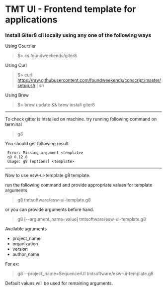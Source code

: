 # TMT UI - Frontend template for applications

### Install Giter8 cli locally using any one of the following ways
Using Coursier 
> $> cs foundweekends/giter8 

Using Curl 
> $> curl https://raw.githubusercontent.com/foundweekends/conscript/master/setup.sh | sh

Using Brew 
> $> brew update && brew install giter8 

____
To check gitter is installed on machine. try running following command on terminal  
> g8

You should get following result 
```
 Error: Missing argument <template>
 g8 0.12.0
 Usage: g8 [options] <template>
 ```
____
Now to use esw-ui-template g8 template.

run the following command and provide appropriate values for template arguments
> g8 tmtsoftware/esw-ui-template.g8 

or you can provide arguments before hand.
> g8 [--argument_name=value] tmtsoftware/esw-ui-template.g8 

Available agruments 
* project_name
* organization
* version
* author_name

For ex: 
> g8 --project_name=SequencerUI tmtsoftware/esw-ui-template.g8

Default values will be used for remaining arguments.



